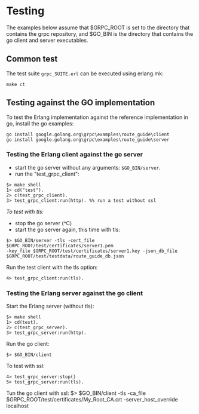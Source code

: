 # Testing 

The examples below assume that $GRPC_ROOT is set to the directory that
contains the grpc repository, and $GO_BIN is the directory that contains
the go client and server executables.

## Common test

The test suite `grpc_SUITE.erl` can be executed using erlang.mk:

```
make ct
```

## Testing against the GO implementation

To test the Erlang implementation against the reference implementation in
go, install the go examples:

```
go install google.golang.org\grpc\examples\route_guide\client
go install google.golang.org\grpc\examples\route_guide\server
```

### Testing the Erlang client against the go server

- start the go server without any arguments: `$GO_BIN/server`.
- run the "test_grpc_client":

```
$> make shell
1> cd("test").
2> c(test_grpc_client).
3> test_grpc_client:run(http). %% run a test without ssl
```

_To test with tls:_
- stop the go server (^C)
- start the go server again, this time with tls: 

```
$> $GO_BIN/server -tls -cert_file $GRPC_ROOT/test/certificates/server1.pem
-key_file $GRPC_ROOT/test/certificates/server1.key -json_db_file
$GRPC_ROOT/test/testdata/route_guide_db.json
```

Run the test client with the tls option:

```
4> test_grpc_client:run(tls).
```

### Testing the Erlang server against the go client

Start the Erlang server (without tls):

```
$> make shell
1> cd(test).
2> c(test_grpc_server).
3> test_grpc_server:run(http).
```

Run the go client:

```
$> $GO_BIN/client
```

To test with ssl:

```
4> test_grpc_server:stop()
5> test_grpc_server:run(tls).
```

Tun the go client with ssl:
$> $GO_BIN/client -tls -ca_file $GRPC_ROOT/test/certificates/My_Root_CA.crt -server_host_override localhost
